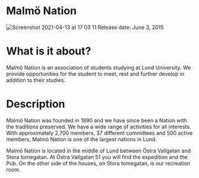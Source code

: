 # Malmö Nation
![Screenshot 2021-04-13 at 17 03 11](https://user-images.githubusercontent.com/6424790/114575215-3c819300-9c7a-11eb-81f9-0f8ce078ee10.png)
Release date: June 3, 2015

# What is it about?
Malmö Nation is an association of students studying at Lund University. We provide opportunities for the student to meet, rest and further develop in addition to their studies.

# Description
Malmö Nation was founded in 1890 and we have since been a Nation with the traditions preserved. We have a wide range of activities for all interests. With approximately 2,700 members, 37 different committees and 500 active members, Malmö Nation is one of the largest nations in Lund.

Malmö Nation is located in the middle of Lund between Östra Vallgatan and Stora tomegatan. At Östra Vallgatan 51 you will find the expedition and the Pub. On the other side of the houses, on Stora tomegatan, is our recreation room.
